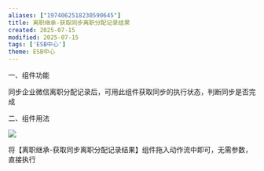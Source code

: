 ```yaml
---
aliases: ["1974062518230590645"]
title: 离职继承-获取同步离职分配记录结果
created: 2025-07-15
modified: 2025-07-15
tags: ['ESB中心']
theme: ESB中心
---
```


一、组件功能

同步企业微信离职分配记录后，可用此组件获取同步的执行状态，判断同步是否完成

二、组件用法

![](9f839c9a55343b7678023f9382995613.jpg)

将【离职继承-获取同步离职分配记录结果】组件拖入动作流中即可，无需参数，直接执行